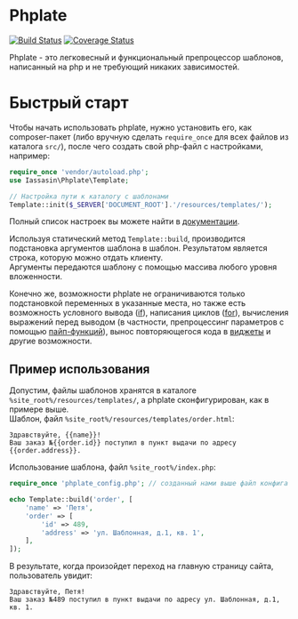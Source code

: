 # Phplate
[![Build Status](https://travis-ci.org/iassasin/phplate.svg?branch=master)](https://travis-ci.org/iassasin/phplate)
[![Coverage Status](https://coveralls.io/repos/github/iassasin/phplate/badge.svg?branch=master)](https://coveralls.io/github/iassasin/phplate?branch=master)

Phplate - это легковесный и функциональный препроцессор шаблонов, написанный на php и не требующий никаких зависимостей.

# Быстрый старт

Чтобы начать использовать phplate, нужно установить его, как composer-пакет (либо вручную сделать `require_once` для всех файлов из каталога `src/`), после чего создать свой php-файл с настройками, например:

```php
require_once 'vendor/autoload.php';
use Iassasin\Phplate\Template;

// Настройка пути к каталогу с шаблонами
Template::init($_SERVER['DOCUMENT_ROOT'].'/resources/templates/');
```

Полный список настроек вы можете найти в [документации](docs/api.md).

Используя статический метод `Template::build`, производится подстановка аргументов шаблона в шаблон. Результатом является строка, которую можно отдать клиенту.  
Аргументы передаются шаблону с помощью массива любого уровня вложенности.

Конечно же, возможности phplate не ограничиваются только подстановкой переменных в указанные места, но также есть возможность условного вывода ([if](docs/constructions/if.md)), написания циклов ([for](docs/constructions/for.md)), вычисления выражений перед выводом (в частности, препроцессинг параметров с помощью [пайп-функций](docs/pipe-functions.md)), вынос повторяющегося кода в [виджеты](docs/constructions/widget.md) и другие возможности.

## Пример использования

Допустим, файлы шаблонов хранятся в каталоге `%site_root%/resources/templates/`, а phplate сконфигурирован, как в примере выше.  
Шаблон, файл `%site_root%/resources/templates/order.html`:
```
Здравствуйте, {{name}}!
Ваш заказ №{{order.id}} поступил в пункт выдачи по адресу {{order.address}}.
```

Использование шаблона, файл `%site_root%/index.php`:

```php
require_once 'phplate_config.php'; // созданный нами выше файл конфига

echo Template::build('order', [
	'name' => 'Петя',
	'order' => [
		'id' => 489,
		'address' => 'ул. Шаблонная, д.1, кв. 1',
	],
]);
```

В результате, когда произойдет переход на главную страницу сайта, пользователь увидит:
```
Здравствуйте, Петя!
Ваш заказ №489 поступил в пункт выдачи по адресу ул. Шаблонная, д.1, кв. 1.
```
